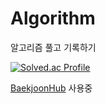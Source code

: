 # Algorithm
알고리즘 풀고 기록하기

[![Solved.ac Profile](http://mazassumnida.wtf/api/generate_badge?boj=hyunjin0713)](https://solved.ac/hyunjin0713)

[BaekjoonHub](https://github.com/BaekjoonHub/BaekjoonHub?tab=readme-ov-file#%EC%84%A4%EC%B9%98-%EB%B0%8F-%EC%97%B0%EB%8F%99how-to-set-it-up) 사용중
